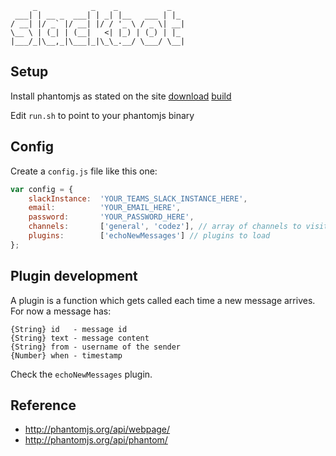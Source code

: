 	     _            _    _           _
	 ___| | __ _  ___| | _| |__   ___ | |_
	/ __| |/ _` |/ __| |/ / '_ \ / _ \| __|
	\__ \ | (_| | (__|   <| |_) | (_) | |_
	|___/_|\__,_|\___|_|\_\_.__/ \___/ \__|



## Setup

Install phantomjs as stated on the site [download](http://phantomjs.org/download.html) [build](http://phantomjs.org/build.html)

Edit `run.sh` to point to your phantomjs binary



## Config

Create a `config.js` file like this one:

```javascript
var config = {
	slackInstance:  'YOUR_TEAMS_SLACK_INSTANCE_HERE',
	email:          'YOUR_EMAIL_HERE',
	password:       'YOUR_PASSWORD_HERE',
	channels:       ['general', 'codez'], // array of channels to visit periodically
	plugins:        ['echoNewMessages'] // plugins to load
};
```



## Plugin development

A plugin is a function which gets called each time a new message arrives.
For now a message has:

	{String} id   - message id
	{String} text - message content
	{String} from - username of the sender
	{Number} when - timestamp

Check the `echoNewMessages` plugin.



## Reference

* http://phantomjs.org/api/webpage/
* http://phantomjs.org/api/phantom/
